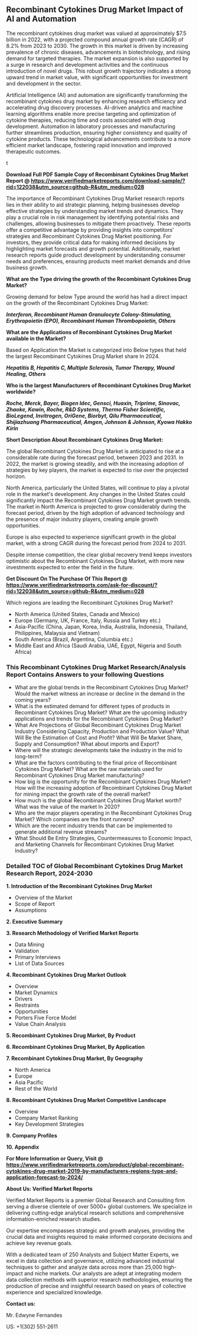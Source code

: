 <h2>Recombinant Cytokines Drug Market Impact of AI and Automation</h2><p>The recombinant cytokines drug market was valued at approximately $7.5 billion in 2022, with a projected compound annual growth rate (CAGR) of 8.2% from 2023 to 2030. The growth in this market is driven by increasing prevalence of chronic diseases, advancements in biotechnology, and rising demand for targeted therapies. The market expansion is also supported by a surge in research and development activities and the continuous introduction of novel drugs. This robust growth trajectory indicates a strong upward trend in market value, with significant opportunities for investment and development in the sector.</p><p>Artificial Intelligence (AI) and automation are significantly transforming the recombinant cytokines drug market by enhancing research efficiency and accelerating drug discovery processes. AI-driven analytics and machine learning algorithms enable more precise targeting and optimization of cytokine therapies, reducing time and costs associated with drug development. Automation in laboratory processes and manufacturing further streamlines production, ensuring higher consistency and quality of cytokine products. These technological advancements contribute to a more efficient market landscape, fostering rapid innovation and improved therapeutic outcomes.</p>t</p><p id="" class=""><strong>Download Full PDF Sample Copy of Recombinant Cytokines Drug Market Report @ <a href="https://www.verifiedmarketreports.com/download-sample/?rid=122038&utm_source=github-R&utm_medium=028" target="_blank">https://www.verifiedmarketreports.com/download-sample/?rid=122038&utm_source=github-R&utm_medium=028</a></strong></p><p>The importance of&nbsp;Recombinant Cytokines Drug Market research reports lies in their ability to aid strategic planning, helping businesses develop effective strategies by understanding market trends and dynamics. They play a crucial role in risk management by identifying potential risks and challenges, allowing businesses to mitigate them proactively. These reports offer a competitive advantage by providing insights into competitors' strategies and Recombinant Cytokines Drug Market positioning. For investors, they provide critical data for making informed decisions by highlighting market forecasts and growth potential. Additionally, market research reports guide product development by understanding consumer needs and preferences, ensuring products meet market demands and drive business growth.</p><p><strong>What are the&nbsp;Type driving the growth of the Recombinant Cytokines Drug Market?</strong></p><p id="" class="">Growing demand for below Type around the world has had a direct impact on the growth of the Recombinant Cytokines Drug Market:</p><em><strong>Interferon, Recombinant Human Granulocyte Colony-Stimulating, Erythropoietin (EPO), Recombinant Human Thrombopoietin, Others</strong></em></p><strong>What are the&nbsp;Applications&nbsp;of Recombinant Cytokines Drug Market available in the Market?</strong></p><p id="" class="">Based on Application the Market is categorized into Below types that held the largest Recombinant Cytokines Drug Market share In 2024.</p><em><strong>Hepatitis B, Hepatitis C, Multiple Sclerosis, Tumor Therapy, Wound Healing, Others</strong></em></p><strong>Who is the largest Manufacturers of Recombinant Cytokines Drug Market worldwide?</strong></p><p><em><strong>Roche, Merck, Bayer, Biogen Idec, Gensci, Huaxin, Triprime, Sinovac, Zhaoke, Kawin, Roche, R&D Systems, Thermo Fisher Scientific, BioLegend, Invitrogen, OriGene, Biorbyt, Qilu Pharmaceutical, Shijiazhuang Pharmaceutical, Amgen, Johnson & Johnson, Kyowa Hakko Kirin</strong></em></p><p id="" class=""><strong>Short Description About Recombinant Cytokines Drug Market:</strong></p><p>The global Recombinant Cytokines Drug Market is anticipated to rise at a considerable rate during the forecast period, between 2023 and 2031. In 2022, the market is growing steadily, and with the increasing adoption of strategies by key players, the market is expected to rise over the projected horizon.</p><p>North America, particularly the United States, will continue to play a pivotal role in the market's development. Any changes in the United States could significantly impact the Recombinant Cytokines Drug Market growth trends. The market in North America is projected to grow considerably during the forecast period, driven by the high adoption of advanced technology and the presence of major industry players, creating ample growth opportunities.</p><p>Europe is also expected to experience significant growth in the global market, with a strong CAGR during the forecast period from 2024 to 2031.</p><p>Despite intense competition, the clear global recovery trend keeps investors optimistic about the Recombinant Cytokines Drug Market, with more new investments expected to enter the field in the future.</p><p id="" class=""><strong>Get Discount On The Purchase Of This Report @ <a href="https://www.verifiedmarketreports.com/ask-for-discount/?rid=122038&utm_source=github-R&utm_medium=028" target="_blank">https://www.verifiedmarketreports.com/ask-for-discount/?rid=122038&utm_source=github-R&utm_medium=028</a></strong></p>Which regions are leading the Recombinant Cytokines Drug Market?</p><ul><li>North America (United States, Canada and Mexico)</li><li>Europe (Germany, UK, France, Italy, Russia and Turkey etc.)</li><li>Asia-Pacific (China, Japan, Korea, India, Australia, Indonesia, Thailand, Philippines, Malaysia and Vietnam)</li><li>South America (Brazil, Argentina, Columbia etc.)</li><li>Middle East and Africa (Saudi Arabia, UAE, Egypt, Nigeria and South Africa)</li></ul><h3 id="" class="">This Recombinant Cytokines Drug Market Research/Analysis Report Contains Answers to your following Questions</h3><ul><li>What are the global trends in the Recombinant Cytokines Drug Market? Would the market witness an increase or decline in the demand in the coming years?</li><li>What is the estimated demand for different types of products in Recombinant Cytokines Drug Market? What are the upcoming industry applications and trends for the Recombinant Cytokines Drug Market?</li><li>What Are Projections of Global Recombinant Cytokines Drug Market Industry Considering Capacity, Production and Production Value? What Will Be the Estimation of Cost and Profit? What Will Be Market Share, Supply and Consumption? What about imports and Export?</li><li>Where will the strategic developments take the industry in the mid to long-term?</li><li>What are the factors contributing to the final price of Recombinant Cytokines Drug Market? What are the raw materials used for Recombinant Cytokines Drug Market manufacturing?</li><li>How big is the opportunity for the Recombinant Cytokines Drug Market? How will the increasing adoption of Recombinant Cytokines Drug Market for mining impact the growth rate of the overall market?</li><li>How much is the global Recombinant Cytokines Drug Market worth? What was the value of the market In 2020?</li><li>Who are the major players operating in the Recombinant Cytokines Drug Market? Which companies are the front runners?</li><li>Which are the recent industry trends that can be implemented to generate additional revenue streams?</li><li>What Should Be Entry Strategies, Countermeasures to Economic Impact, and Marketing Channels for Recombinant Cytokines Drug Market Industry?</li></ul><h3 id="" class="">Detailed TOC of Global Recombinant Cytokines Drug Market Research Report, 2024-2030</h3><p id="" class=""><strong>1. Introduction of the Recombinant Cytokines Drug Market</strong></p><ul><li>Overview of the Market</li><li>Scope of Report</li><li>Assumptions</li></ul><p id="" class=""><strong>2. Executive Summary</strong></p><p id="" class=""><strong>3. Research Methodology of Verified Market Reports</strong></p><ul><li>Data Mining</li><li>Validation</li><li>Primary Interviews</li><li>List of Data Sources</li></ul><p id="" class=""><strong>4. Recombinant Cytokines Drug Market Outlook</strong></p><ul><li>Overview</li><li>Market Dynamics</li><li>Drivers</li><li>Restraints</li><li>Opportunities</li><li>Porters Five Force Model</li><li>Value Chain Analysis</li></ul><p id="" class=""><strong>5. Recombinant Cytokines Drug Market, By Product</strong></p><p id="" class=""><strong>6. Recombinant Cytokines Drug Market, By Application</strong></p><p id="" class=""><strong>7. Recombinant Cytokines Drug Market, By Geography</strong></p><ul><li>North America</li><li>Europe</li><li>Asia Pacific</li><li>Rest of the World</li></ul><p id="" class=""><strong>8. Recombinant Cytokines Drug Market Competitive Landscape</strong></p><ul><li>Overview</li><li>Company Market Ranking</li><li>Key Development Strategies</li></ul><p id="" class=""><strong>9. Company Profiles</strong></p><p id="" class=""><strong>10. Appendix</strong></p><p id="" class=""><strong>For More Information or Query, Visit @ <a href="https://www.verifiedmarketreports.com/product/global-recombinant-cytokines-drug-market-2019-by-manufacturers-regions-type-and-application-forecast-to-2024/" target="_blank">https://www.verifiedmarketreports.com/product/global-recombinant-cytokines-drug-market-2019-by-manufacturers-regions-type-and-application-forecast-to-2024/</a></strong></p><p id="" class=""><strong>About Us: Verified Market Reports</strong></p><p id="" class="">Verified Market Reports is a premier Global Research and Consulting firm serving a diverse clientele of over 5000+ global customers. We specialize in delivering cutting-edge analytical research solutions and comprehensive information-enriched research studies.</p><p id="" class="">Our expertise encompasses strategic and growth analyses, providing the crucial data and insights required to make informed corporate decisions and achieve key revenue goals.</p><p id="" class="">With a dedicated team of 250 Analysts and Subject Matter Experts, we excel in data collection and governance, utilizing advanced industrial techniques to gather and analyze data across more than 25,000 high-impact and niche markets. Our analysts are adept at integrating modern data collection methods with superior research methodologies, ensuring the production of precise and insightful research based on years of collective experience and specialized knowledge.</p><p id="" class=""><strong>Contact us:</strong></p><p id="" class="">Mr. Edwyne Fernandes</p><p id="" class="">US: +1(302) 551-2611</p>